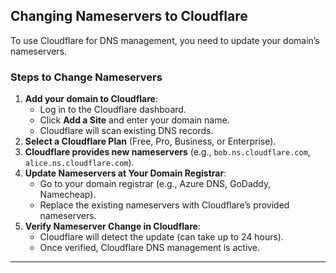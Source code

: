 
## **Changing Nameservers to Cloudflare**
To use Cloudflare for DNS management, you need to update your domain’s nameservers.

### **Steps to Change Nameservers**
1. **Add your domain to Cloudflare**:
   - Log in to the Cloudflare dashboard.
   - Click **Add a Site** and enter your domain name.
   - Cloudflare will scan existing DNS records.
2. **Select a Cloudflare Plan** (Free, Pro, Business, or Enterprise).
3. **Cloudflare provides new nameservers** (e.g., `bob.ns.cloudflare.com`, `alice.ns.cloudflare.com`).
4. **Update Nameservers at Your Domain Registrar**:
   - Go to your domain registrar (e.g., Azure DNS, GoDaddy, Namecheap).
   - Replace the existing nameservers with Cloudflare’s provided nameservers.
5. **Verify Nameserver Change in Cloudflare**:
   - Cloudflare will detect the update (can take up to 24 hours).
   - Once verified, Cloudflare DNS management is active.

---
